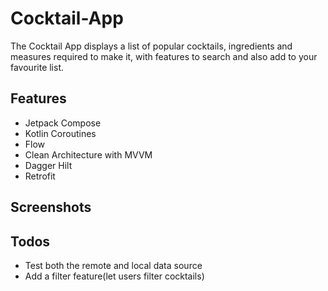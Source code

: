 # Cocktail-App

The Cocktail App displays a list of popular cocktails, ingredients and measures required to make it, with features to search and also add to your favourite list.

## Features
* Jetpack Compose
* Kotlin Coroutines
* Flow
* Clean Architecture with MVVM
* Dagger Hilt
* Retrofit

<h2 align="left">Screenshots</h2>

## Todos
* Test both the remote and local data source
* Add a filter feature(let users filter cocktails)
